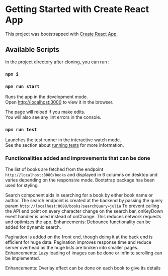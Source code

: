 # Getting Started with Create React App

This project was bootstrapped with [Create React App](https://github.com/facebook/create-react-app).

## Available Scripts

In the project directory after cloning, you can run :

### `npm i`

### `npm run start`

Runs the app in the development mode.\
Open [http://localhost:3000](http://localhost:3000) to view it in the browser.

The page will reload if you make edits.\
You will also see any lint errors in the console.

### `npm run test`

Launches the test runner in the interactive watch mode.\
See the section about [running tests](https://facebook.github.io/create-react-app/docs/running-tests) for more information.

### Functionalities added and improvements that can be done
The list of books are fetched from the endpoint `http://localhost:8080/books` and displayed in 6 columns on desktop and varies depending on the responsive mode. Bootstrap package has been used for styling.

Search component aids in searching for a book by either book name or author.
The search endpoint is created at the backend by passing the query param `http://localhost:8080/books?searchQuery=julia`
To prevent calling the API end point on every character change on the search bar, onKeyDown event handler is used instead of onChange. This reduces network requests and optimizes the app.
Enhancements: Debounce functionality can be added for dynamic search.

Pagination is added on the front end, though doing it at the back end is efficient for huge data.
Pagination improves response time and reduce server overhead as the huge lists are broken into smaller pages.
Enhancements: Lazy loading of images can be done or infinite scrolling can be implemented.

Enhancements: Overlay effect can be done on each book to give its details 




